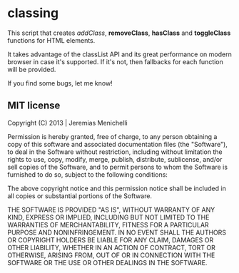 classing
========

This script that creates _addClass_, __removeClass__, __hasClass__ and __toggleClass__ functions for HTML elements.

It takes advantage of the classList API and its great performance on modern browser in case it's supported. If it's not, then fallbacks for each function will be provided.

If you find some bugs, let me know!

MIT license
----------

Copyright (C) 2013 | Jeremias Menichelli


Permission is hereby granted, free of charge, to any person obtaining a copy of this software and associated documentation files (the "Software"), to deal in the Software without restriction, including without limitation the rights to use, copy, modify, merge, publish, distribute, sublicense, and/or sell copies of the Software, and to permit persons to whom the Software is furnished to do so, subject to the following conditions:

The above copyright notice and this permission notice shall be included in all copies or substantial portions of the Software.

THE SOFTWARE IS PROVIDED "AS IS", WITHOUT WARRANTY OF ANY KIND, EXPRESS OR IMPLIED, INCLUDING BUT NOT LIMITED TO THE WARRANTIES OF MERCHANTABILITY, FITNESS FOR A PARTICULAR PURPOSE AND NONINFRINGEMENT. IN NO EVENT SHALL THE AUTHORS OR COPYRIGHT HOLDERS BE LIABLE FOR ANY CLAIM, DAMAGES OR OTHER LIABILITY, WHETHER IN AN ACTION OF CONTRACT, TORT OR OTHERWISE, ARISING FROM, OUT OF OR IN CONNECTION WITH THE SOFTWARE OR THE USE OR OTHER DEALINGS IN THE SOFTWARE.
